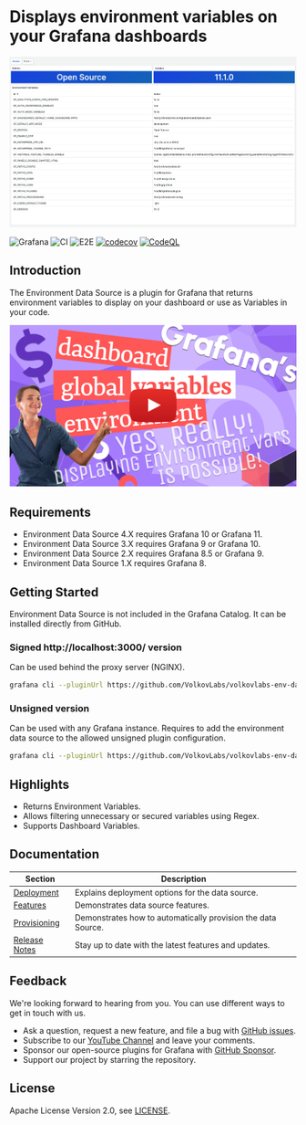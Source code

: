 # Displays environment variables on your Grafana dashboards

![Dashboard](https://raw.githubusercontent.com/VolkovLabs/volkovlabs-env-datasource/main/src/img/dashboard.png)

![Grafana](https://img.shields.io/badge/Grafana-11.1-orange)
![CI](https://github.com/volkovlabs/volkovlabs-env-datasource/workflows/CI/badge.svg)
![E2E](https://github.com/volkovlabs/volkovlabs-env-datasource/workflows/E2E/badge.svg)
[![codecov](https://codecov.io/gh/VolkovLabs/volkovlabs-env-datasource/branch/main/graph/badge.svg?token=2W9VR0PG5N)](https://codecov.io/gh/VolkovLabs/volkovlabs-env-datasource)
[![CodeQL](https://github.com/VolkovLabs/volkovlabs-env-datasource/actions/workflows/codeql-analysis.yml/badge.svg)](https://github.com/VolkovLabs/volkovlabs-env-datasource/actions/workflows/codeql-analysis.yml)

## Introduction

The Environment Data Source is a plugin for Grafana that returns environment variables to display on your dashboard or use as Variables in your code.

[![Grafana variables | Dashboard, Global and Environment variables | Environment Data Source](https://raw.githubusercontent.com/volkovlabs/volkovlabs-env-datasource/main/img/video.png)](https://youtu.be/sczRq2lI3e4)

## Requirements

- Environment Data Source 4.X requires Grafana 10 or Grafana 11.
- Environment Data Source 3.X requires Grafana 9 or Grafana 10.
- Environment Data Source 2.X requires Grafana 8.5 or Grafana 9.
- Environment Data Source 1.X requires Grafana 8.

## Getting Started

Environment Data Source is not included in the Grafana Catalog. It can be installed directly from GitHub.

### Signed http://localhost:3000/ version

Can be used behind the proxy server (NGINX).

```bash
grafana cli --pluginUrl https://github.com/VolkovLabs/volkovlabs-env-datasource/releases/download/v4.0.0/volkovlabs-env-datasource-4.0.0.zip plugins install volkovlabs-env-datasource
```

### Unsigned version

Can be used with any Grafana instance. Requires to add the environment data source to the allowed unsigned plugin configuration.

```bash
grafana cli --pluginUrl https://github.com/VolkovLabs/volkovlabs-env-datasource/releases/download/v4.0.0/volkovlabs-env-datasource-4.0.0.unsigned.zip plugins install volkovlabs-env-datasource
```

## Highlights

- Returns Environment Variables.
- Allows filtering unnecessary or secured variables using Regex.
- Supports Dashboard Variables.

## Documentation

| Section                                                                               | Description                                                  |
| ------------------------------------------------------------------------------------- | ------------------------------------------------------------ |
| [Deployment](https://volkovlabs.io/grafana/volkovlabs-env-datasource/deployment/)     | Explains deployment options for the data source.             |
| [Features](https://volkovlabs.io/grafana/volkovlabs-env-datasource/features/)         | Demonstrates data source features.                           |
| [Provisioning](https://volkovlabs.io/grafana/volkovlabs-env-datasource/provisioning/) | Demonstrates how to automatically provision the data Source. |
| [Release Notes](https://volkovlabs.io/grafana/volkovlabs-env-datasource/release/)     | Stay up to date with the latest features and updates.        |

## Feedback

We're looking forward to hearing from you. You can use different ways to get in touch with us.

- Ask a question, request a new feature, and file a bug with [GitHub issues](https://github.com/volkovlabs/volkovlabs-env-datasource/issues).
- Subscribe to our [YouTube Channel](https://www.youtube.com/@volkovlabs) and leave your comments.
- Sponsor our open-source plugins for Grafana with [GitHub Sponsor](https://github.com/sponsors/VolkovLabs).
- Support our project by starring the repository.

## License

Apache License Version 2.0, see [LICENSE](https://github.com/volkovlabs/volkovlabs-env-datasource/blob/main/LICENSE).
